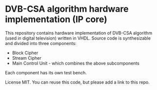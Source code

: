 # DVB-CSA algorithm hardware implementation (IP core)
This repository contains hardware implementation of DVB-CSA algorithm (used in digital television) written in VHDL.
Source code is synthesizable and divided into three components:
- Block Cipher
- Stream Cipher
- Main Control Unit - which combines the above subcomponents

Each component has its own test bench.

License MIT. You can reuse this code, but please add a link to this repo.

